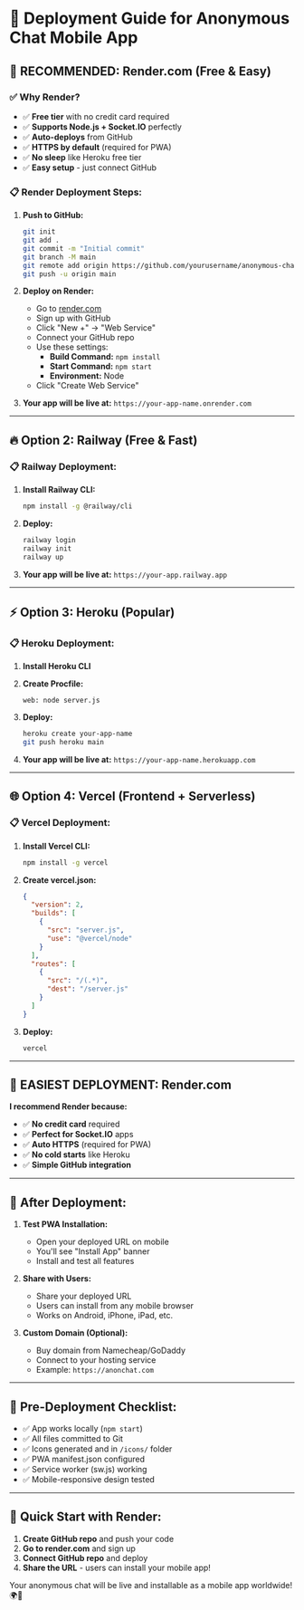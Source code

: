 # 🚀 Deployment Guide for Anonymous Chat Mobile App

## 🌟 **RECOMMENDED: Render.com (Free & Easy)**

### ✅ **Why Render?**
- ✅ **Free tier** with no credit card required
- ✅ **Supports Node.js + Socket.IO** perfectly
- ✅ **Auto-deploys** from GitHub
- ✅ **HTTPS by default** (required for PWA)
- ✅ **No sleep** like Heroku free tier
- ✅ **Easy setup** - just connect GitHub

### 📋 **Render Deployment Steps:**

1. **Push to GitHub:**
   ```bash
   git init
   git add .
   git commit -m "Initial commit"
   git branch -M main
   git remote add origin https://github.com/yourusername/anonymous-chat.git
   git push -u origin main
   ```

2. **Deploy on Render:**
   - Go to [render.com](https://render.com)
   - Sign up with GitHub
   - Click "New +" → "Web Service"
   - Connect your GitHub repo
   - Use these settings:
     - **Build Command:** `npm install`
     - **Start Command:** `npm start`
     - **Environment:** Node
   - Click "Create Web Service"

3. **Your app will be live at:** `https://your-app-name.onrender.com`

---

## 🔥 **Option 2: Railway (Free & Fast)**

### 📋 **Railway Deployment:**

1. **Install Railway CLI:**
   ```bash
   npm install -g @railway/cli
   ```

2. **Deploy:**
   ```bash
   railway login
   railway init
   railway up
   ```

3. **Your app will be live at:** `https://your-app.railway.app`

---

## ⚡ **Option 3: Heroku (Popular)**

### 📋 **Heroku Deployment:**

1. **Install Heroku CLI**
2. **Create Procfile:**
   ```
   web: node server.js
   ```

3. **Deploy:**
   ```bash
   heroku create your-app-name
   git push heroku main
   ```

4. **Your app will be live at:** `https://your-app-name.herokuapp.com`

---

## 🌐 **Option 4: Vercel (Frontend + Serverless)**

### 📋 **Vercel Deployment:**

1. **Install Vercel CLI:**
   ```bash
   npm install -g vercel
   ```

2. **Create vercel.json:**
   ```json
   {
     "version": 2,
     "builds": [
       {
         "src": "server.js",
         "use": "@vercel/node"
       }
     ],
     "routes": [
       {
         "src": "/(.*)",
         "dest": "/server.js"
       }
     ]
   }
   ```

3. **Deploy:**
   ```bash
   vercel
   ```

---

## 🎯 **EASIEST DEPLOYMENT: Render.com**

**I recommend Render because:**
- ✅ **No credit card** required
- ✅ **Perfect for Socket.IO** apps
- ✅ **Auto HTTPS** (required for PWA)
- ✅ **No cold starts** like Heroku
- ✅ **Simple GitHub integration**

---

## 📱 **After Deployment:**

1. **Test PWA Installation:**
   - Open your deployed URL on mobile
   - You'll see "Install App" banner
   - Install and test all features

2. **Share with Users:**
   - Share your deployed URL
   - Users can install from any mobile browser
   - Works on Android, iPhone, iPad, etc.

3. **Custom Domain (Optional):**
   - Buy domain from Namecheap/GoDaddy
   - Connect to your hosting service
   - Example: `https://anonchat.com`

---

## 🔧 **Pre-Deployment Checklist:**

- ✅ App works locally (`npm start`)
- ✅ All files committed to Git
- ✅ Icons generated and in `/icons/` folder
- ✅ PWA manifest.json configured
- ✅ Service worker (sw.js) working
- ✅ Mobile-responsive design tested

---

## 🚀 **Quick Start with Render:**

1. **Create GitHub repo** and push your code
2. **Go to render.com** and sign up
3. **Connect GitHub repo** and deploy
4. **Share the URL** - users can install your mobile app!

Your anonymous chat will be live and installable as a mobile app worldwide! 🌍📱